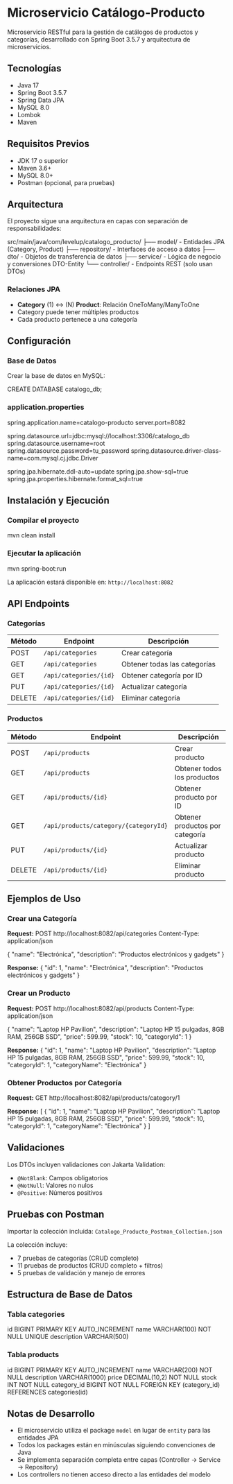 # Microservicio Catálogo-Producto

Microservicio RESTful para la gestión de catálogos de productos y categorías, desarrollado con Spring Boot 3.5.7 y arquitectura de microservicios.

## Tecnologías

- Java 17
- Spring Boot 3.5.7
- Spring Data JPA
- MySQL 8.0
- Lombok
- Maven

## Requisitos Previos

- JDK 17 o superior
- Maven 3.6+
- MySQL 8.0+
- Postman (opcional, para pruebas)

## Arquitectura

El proyecto sigue una arquitectura en capas con separación de responsabilidades:

src/main/java/com/levelup/catalogo_producto/
├── model/ - Entidades JPA (Category, Product)
├── repository/ - Interfaces de acceso a datos
├── dto/ - Objetos de transferencia de datos
├── service/ - Lógica de negocio y conversiones DTO-Entity
└── controller/ - Endpoints REST (solo usan DTOs)

### Relaciones JPA

- **Category** (1) ↔ (N) **Product**: Relación OneToMany/ManyToOne
- Category puede tener múltiples productos
- Cada producto pertenece a una categoría

## Configuración

### Base de Datos

Crear la base de datos en MySQL:

CREATE DATABASE catalogo_db;

### application.properties

spring.application.name=catalogo-producto
server.port=8082

spring.datasource.url=jdbc:mysql://localhost:3306/catalogo_db
spring.datasource.username=root
spring.datasource.password=tu_password
spring.datasource.driver-class-name=com.mysql.cj.jdbc.Driver

spring.jpa.hibernate.ddl-auto=update
spring.jpa.show-sql=true
spring.jpa.properties.hibernate.format_sql=true

## Instalación y Ejecución

### Compilar el proyecto

mvn clean install

### Ejecutar la aplicación

mvn spring-boot:run

La aplicación estará disponible en: `http://localhost:8082`

## API Endpoints

### Categorías

| Método | Endpoint               | Descripción                  |
| ------ | ---------------------- | ---------------------------- |
| POST   | `/api/categories`      | Crear categoría              |
| GET    | `/api/categories`      | Obtener todas las categorías |
| GET    | `/api/categories/{id}` | Obtener categoría por ID     |
| PUT    | `/api/categories/{id}` | Actualizar categoría         |
| DELETE | `/api/categories/{id}` | Eliminar categoría           |

### Productos

| Método | Endpoint                              | Descripción                     |
| ------ | ------------------------------------- | ------------------------------- |
| POST   | `/api/products`                       | Crear producto                  |
| GET    | `/api/products`                       | Obtener todos los productos     |
| GET    | `/api/products/{id}`                  | Obtener producto por ID         |
| GET    | `/api/products/category/{categoryId}` | Obtener productos por categoría |
| PUT    | `/api/products/{id}`                  | Actualizar producto             |
| DELETE | `/api/products/{id}`                  | Eliminar producto               |

## Ejemplos de Uso

### Crear una Categoría

**Request:**
POST http://localhost:8082/api/categories
Content-Type: application/json

{
"name": "Electrónica",
"description": "Productos electrónicos y gadgets"
}

**Response:**
{
"id": 1,
"name": "Electrónica",
"description": "Productos electrónicos y gadgets"
}

### Crear un Producto

**Request:**
POST http://localhost:8082/api/products
Content-Type: application/json

{
"name": "Laptop HP Pavilion",
"description": "Laptop HP 15 pulgadas, 8GB RAM, 256GB SSD",
"price": 599.99,
"stock": 10,
"categoryId": 1
}

**Response:**
{
"id": 1,
"name": "Laptop HP Pavilion",
"description": "Laptop HP 15 pulgadas, 8GB RAM, 256GB SSD",
"price": 599.99,
"stock": 10,
"categoryId": 1,
"categoryName": "Electrónica"
}

### Obtener Productos por Categoría

**Request:**
GET http://localhost:8082/api/products/category/1

**Response:**
[
{
"id": 1,
"name": "Laptop HP Pavilion",
"description": "Laptop HP 15 pulgadas, 8GB RAM, 256GB SSD",
"price": 599.99,
"stock": 10,
"categoryId": 1,
"categoryName": "Electrónica"
}
]

## Validaciones

Los DTOs incluyen validaciones con Jakarta Validation:

- `@NotBlank`: Campos obligatorios
- `@NotNull`: Valores no nulos
- `@Positive`: Números positivos

## Pruebas con Postman

Importar la colección incluida: `Catalogo_Producto_Postman_Collection.json`

La colección incluye:

- 7 pruebas de categorías (CRUD completo)
- 11 pruebas de productos (CRUD completo + filtros)
- 5 pruebas de validación y manejo de errores

## Estructura de Base de Datos

### Tabla categories

id BIGINT PRIMARY KEY AUTO_INCREMENT
name VARCHAR(100) NOT NULL UNIQUE
description VARCHAR(500)

### Tabla products

id BIGINT PRIMARY KEY AUTO_INCREMENT
name VARCHAR(200) NOT NULL
description VARCHAR(1000)
price DECIMAL(10,2) NOT NULL
stock INT NOT NULL
category_id BIGINT NOT NULL
FOREIGN KEY (category_id) REFERENCES categories(id)

## Notas de Desarrollo

- El microservicio utiliza el package `model` en lugar de `entity` para las entidades JPA
- Todos los packages están en minúsculas siguiendo convenciones de Java
- Se implementa separación completa entre capas (Controller → Service → Repository)
- Los controllers no tienen acceso directo a las entidades del modelo
